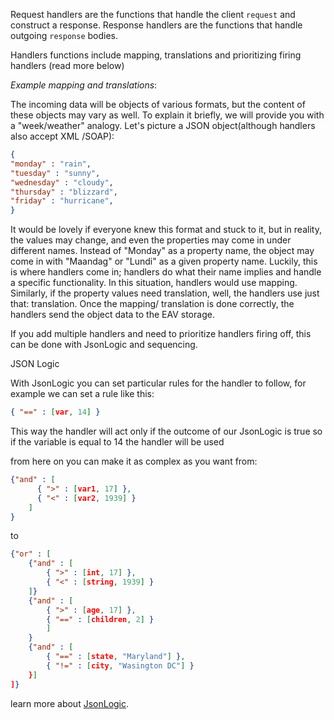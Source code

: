 Request handlers are the functions that handle the client `request` and construct a response. Response handlers are the functions that handle outgoing `response` bodies.

Handlers functions include mapping, translations and prioritizing firing handlers (read more below)

*Example mapping and translations*: 

The incoming data will be objects of various formats, but the content of these objects may vary as well. To explain it briefly, we will provide you with a "week/weather" analogy.
Let's picture a JSON object(although handlers also accept XML /SOAP):

```json
{ 
"monday" : "rain", 
"tuesday" : "sunny", 
"wednesday" : "cloudy", 
"thursday" : "blizzard", 
"friday" : "hurricane", 
} 
```

It would be lovely if everyone knew this format and stuck to it, but in reality, the values may change, and even the properties may come in under different names. Instead of "Monday" as a property name, the object may come in with "Maandag" or "Lundi" as a given property name. Luckily, this is where handlers come in; handlers do what their name implies and handle a specific functionality. In this situation, handlers would use mapping. Similarly, if the property values need translation, well, the handlers use just that: translation.
Once the mapping/ translation is done correctly, the handlers send the object data to the EAV storage.

If you add multiple handlers and need to prioritize handlers firing off, this can be done with JsonLogic and sequencing.


JSON Logic

With JsonLogic you can set particular rules for the handler to follow, for example we can set a rule like this:

```json
{ "==" : [var, 14] }
```

This way the handler will act only if the outcome of our JsonLogic is true
so if the variable is equal to 14 the handler will be used

from here on you can make it as complex as you want from:
```json
{"and" : [
	  { ">" : [var1, 17] },
	  { "<" : [var2, 1939] }
	] 
}
```
to 

```json
{"or" : [
    {"and" : [
        { ">" : [int, 17] },
        { "<" : [string, 1939] }
    ]}
    {"and" : [
        { ">" : [age, 17] },
        { "==" : [children, 2] }
        ] 
    }
    {"and" : [
        { "==" : [state, "Maryland"] },
        { "!=" : [city, "Wasington DC"] }
    }] 
]}
```
learn more about [JsonLogic](https://jsonlogic.com/).
